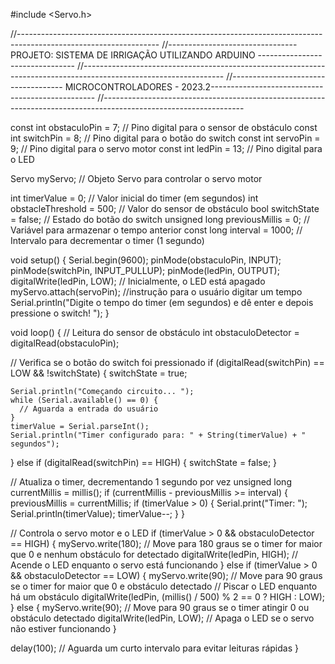 #include <Servo.h>

//-----------------------------------------------------------------------------------------------------------------
//--------------------------------PROJETO: SISTEMA DE IRRIGAÇÃO UTILIZANDO ARDUINO --------------------------------
//-----------------------------------------------------------------------------------------------------------------
//------------------------------------ MICROCONTROLADORES - 2023.2-------------------------------------------------
//-----------------------------------------------------------------------------------------------------------------

const int obstaculoPin = 7;      // Pino digital para o sensor de obstáculo
const int switchPin = 8;        // Pino digital para o botão do switch
const int servoPin = 9;         // Pino digital para o servo motor
const int ledPin = 13;          // Pino digital para o LED

Servo myServo;                  // Objeto Servo para controlar o servo motor

int timerValue = 0;             // Valor inicial do timer (em segundos)
int obstacleThreshold = 500;    // Valor do sensor de obstáculo
bool switchState = false;        // Estado do botão do switch
unsigned long previousMillis = 0;  // Variável para armazenar o tempo anterior
const long interval = 1000;     // Intervalo para decrementar o timer (1 segundo)

void setup() {
  Serial.begin(9600);
  pinMode(obstaculoPin, INPUT);
  pinMode(switchPin, INPUT_PULLUP);
  pinMode(ledPin, OUTPUT);
  digitalWrite(ledPin, LOW); // Inicialmente, o LED está apagado
  myServo.attach(servoPin);
  //instrução para o usuário digitar um tempo
  Serial.println("Digite o tempo do timer (em segundos) e dê enter e depois pressione o switch! ");
}

void loop() {
  // Leitura do sensor de obstáculo
  int obstaculoDetector = digitalRead(obstaculoPin);

  // Verifica se o botão do switch foi pressionado
  if (digitalRead(switchPin) == LOW && !switchState) {
    switchState = true;
    
    
    Serial.println("Começando circuito... ");
    while (Serial.available() == 0) {
      // Aguarda a entrada do usuário
    }
    timerValue = Serial.parseInt();
    Serial.println("Timer configurado para: " + String(timerValue) + " segundos");
    
  } else if (digitalRead(switchPin) == HIGH) {
    switchState = false;
  }

  // Atualiza o timer, decrementando 1 segundo por vez
  unsigned long currentMillis = millis();
  if (currentMillis - previousMillis >= interval) {
    previousMillis = currentMillis;
    if (timerValue > 0) {
      Serial.print("Timer: ");
      Serial.println(timerValue);
      timerValue--;
    }
  }

  // Controla o servo motor e o LED
  if (timerValue > 0 && obstaculoDetector == HIGH) {
    myServo.write(180); // Move para 180 graus se o timer for maior que 0 e nenhum obstáculo for detectado
    digitalWrite(ledPin, HIGH); // Acende o LED enquanto o servo está funcionando
  } else if (timerValue > 0 && obstaculoDetector == LOW) {
    myServo.write(90); // Move para 90 graus se o timer for maior que 0 e obstáculo detectado
    // Piscar o LED enquanto há um obstáculo
    digitalWrite(ledPin, (millis() / 500) % 2 == 0 ? HIGH : LOW);
  } else {
    myServo.write(90); // Move para 90 graus se o timer atingir 0 ou obstáculo detectado
    digitalWrite(ledPin, LOW); // Apaga o LED se o servo não estiver funcionando
  }

  delay(100); // Aguarda um curto intervalo para evitar leituras rápidas
}